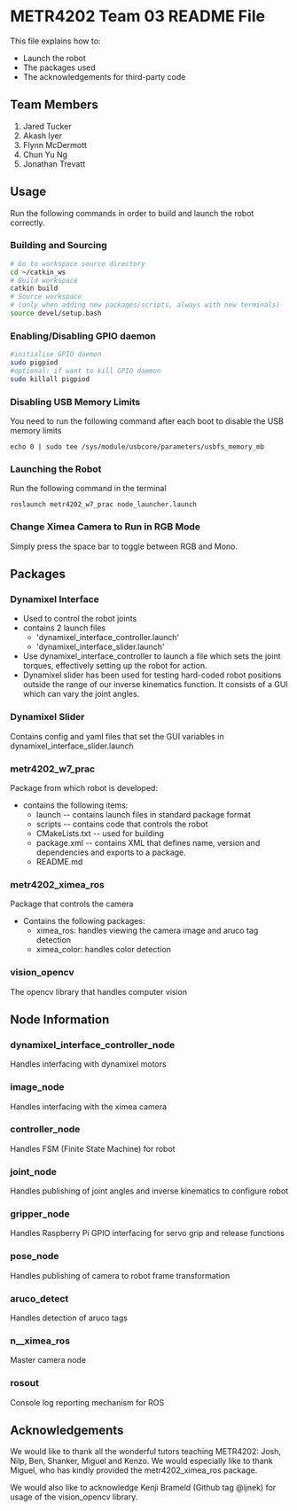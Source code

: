 # METR4202 Team 03 README File

This file explains how to:

- Launch the robot
- The packages used
- The acknowledgements for third-party code

## Team Members
1) Jared Tucker
2) Akash Iyer
3) Flynn McDermott
4) Chun Yu Ng
5) Jonathan Trevatt

## Usage

Run the following commands in order to build and launch the robot correctly.

### Building and Sourcing
```sh
# Go to workspace source directory
cd ~/catkin_ws
# Build workspace
catkin build
# Source workspace
# (only when adding new packages/scripts, always with new terminals)
source devel/setup.bash
```

### Enabling/Disabling GPIO daemon
```sh
#initialise GPIO daemon
sudo pigpiod
#optional: if want to kill GPIO daemon
sudo killall pigpiod
```

### Disabling USB Memory Limits
You need to run the following command after each boot to disable the USB memory limits
```console
echo 0 | sudo tee /sys/module/usbcore/parameters/usbfs_memory_mb
```

### Launching the Robot
Run the following command in the terminal
```console
roslaunch metr4202_w7_prac node_launcher.launch
```

### Change Ximea Camera to Run in RGB Mode
Simply press the space bar to toggle between RGB and Mono.

## Packages
### Dynamixel Interface
- Used to control the robot joints
- contains 2 launch files
  - 'dynamixel_interface_controller.launch'
  - 'dynamixel_interface_slider.launch'
- Use dynamixel_interface_controller to launch a file which sets the joint torques, effectively setting up the robot for action.
- Dynamixel slider has been used for testing hard-coded robot positions outside the range of our inverse kinematics function. It consists of a GUI which can vary the joint angles.

### Dynamixel Slider
Contains config and yaml files that set the GUI variables in dynamixel_interface_slider.launch

### metr4202_w7_prac
Package from which robot is developed:
- contains the following items:
  - launch -- contains launch files in standard package format
  - scripts -- contains code that controls the robot
  - CMakeLists.txt -- used for building
  - package.xml -- contains XML that defines name, version and dependencies and exports to a package.
  - README.md

### metr4202_ximea_ros
Package that controls the camera

- Contains the following packages:
  - ximea_ros: handles viewing the camera image and aruco tag detection
  - ximea_color: handles color detection

### vision_opencv
The opencv library that handles computer vision

## Node Information
### dynamixel_interface_controller_node
Handles interfacing with dynamixel motors
### image_node
Handles interfacing with the ximea camera
### controller_node
Handles FSM (Finite State Machine) for robot
### joint_node
Handles publishing of joint angles and inverse kinematics to configure robot
### gripper_node
Handles Raspberry Pi GPIO interfacing for servo grip and release functions
### pose_node
Handles publishing of camera to robot frame transformation
### aruco_detect
Handles detection of aruco tags
### n__ximea_ros
Master camera node
### rosout
Console log reporting mechanism for ROS

## Acknowledgements
We would like to thank all the wonderful tutors teaching METR4202: Josh, Nilp, Ben, Shanker, Miguel and Kenzo. We would especially like to thank Miguel, who has kindly provided the metr4202_ximea_ros package.

We would also like to acknowledge Kenji Brameld (Github tag @ijnek) for usage of the vision_opencv library.